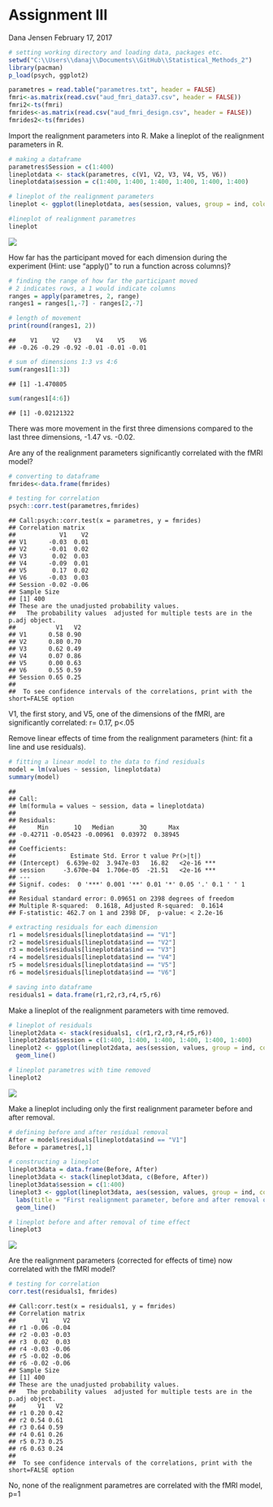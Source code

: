 Assignment III
================
Dana Jensen
February 17, 2017

``` r
# setting working directory and loading data, packages etc.
setwd("C:\\Users\\danaj\\Documents\\GitHub\\Statistical_Methods_2")
library(pacman)
p_load(psych, ggplot2)

parametres = read.table("parametres.txt", header = FALSE)
fmri<-as.matrix(read.csv("aud_fmri_data37.csv", header = FALSE))
fmri2<-ts(fmri)
fmrides<-as.matrix(read.csv("aud_fmri_design.csv", header = FALSE))
fmrides2<-ts(fmrides)
```

Import the realignment parameters into R. Make a lineplot of the
realignment parameters in R.

``` r
# making a dataframe
parametres$Session = c(1:400)
lineplotdata <- stack(parametres, c(V1, V2, V3, V4, V5, V6)) 
lineplotdata$session = c(1:400, 1:400, 1:400, 1:400, 1:400, 1:400)

# lineplot of the realignment parameters
lineplot <- ggplot(lineplotdata, aes(session, values, group = ind, colour = ind)) + geom_line()

#lineplot of realignment parametres
lineplot
```

![](Assignment-III_files/figure-gfm/unnamed-chunk-2-1.png)<!-- -->

How far has the participant moved for each dimension during the
experiment (Hint: use “apply()” to run a function across columns)?

``` r
# finding the range of how far the participant moved
# 2 indicates rows, a 1 would indicate columns
ranges = apply(parametres, 2, range)
ranges1 = ranges[1,-7] - ranges[2,-7]

# length of movement
print(round(ranges1, 2))
```

    ##    V1    V2    V3    V4    V5    V6 
    ## -0.26 -0.29 -0.92 -0.01 -0.01 -0.01

``` r
# sum of dimensions 1:3 vs 4:6
sum(ranges1[1:3])
```

    ## [1] -1.470805

``` r
sum(ranges1[4:6])
```

    ## [1] -0.02121322

There was more movement in the first three dimensions compared to the
last three dimensions, -1.47 vs. -0.02.

Are any of the realignment parameters significantly correlated with the
fMRI model?

``` r
# converting to dataframe
fmrides<-data.frame(fmrides)

# testing for correlation
psych::corr.test(parametres,fmrides)
```

    ## Call:psych::corr.test(x = parametres, y = fmrides)
    ## Correlation matrix 
    ##            V1    V2
    ## V1      -0.03  0.01
    ## V2      -0.01  0.02
    ## V3       0.02  0.03
    ## V4      -0.09  0.01
    ## V5       0.17  0.02
    ## V6      -0.03  0.03
    ## Session -0.02 -0.06
    ## Sample Size 
    ## [1] 400
    ## These are the unadjusted probability values.
    ##   The probability values  adjusted for multiple tests are in the p.adj object. 
    ##           V1   V2
    ## V1      0.58 0.90
    ## V2      0.80 0.70
    ## V3      0.62 0.49
    ## V4      0.07 0.86
    ## V5      0.00 0.63
    ## V6      0.55 0.59
    ## Session 0.65 0.25
    ## 
    ##  To see confidence intervals of the correlations, print with the short=FALSE option

V1, the first story, and V5, one of the dimensions of the fMRI, are
significantly correlated: r= 0.17, p\<.05

Remove linear effects of time from the realignment parameters (hint: fit
a line and use residuals).

``` r
# fitting a linear model to the data to find residuals
model = lm(values ~ session, lineplotdata)
summary(model)
```

    ## 
    ## Call:
    ## lm(formula = values ~ session, data = lineplotdata)
    ## 
    ## Residuals:
    ##      Min       1Q   Median       3Q      Max 
    ## -0.42711 -0.05423 -0.00961  0.03972  0.38945 
    ## 
    ## Coefficients:
    ##               Estimate Std. Error t value Pr(>|t|)    
    ## (Intercept)  6.639e-02  3.947e-03   16.82   <2e-16 ***
    ## session     -3.670e-04  1.706e-05  -21.51   <2e-16 ***
    ## ---
    ## Signif. codes:  0 '***' 0.001 '**' 0.01 '*' 0.05 '.' 0.1 ' ' 1
    ## 
    ## Residual standard error: 0.09651 on 2398 degrees of freedom
    ## Multiple R-squared:  0.1618, Adjusted R-squared:  0.1614 
    ## F-statistic: 462.7 on 1 and 2398 DF,  p-value: < 2.2e-16

``` r
# extracting residuals for each dimension
r1 = model$residuals[lineplotdata$ind == "V1"]
r2 = model$residuals[lineplotdata$ind == "V2"]
r3 = model$residuals[lineplotdata$ind == "V3"]
r4 = model$residuals[lineplotdata$ind == "V4"]
r5 = model$residuals[lineplotdata$ind == "V5"]
r6 = model$residuals[lineplotdata$ind == "V6"]

# saving into dataframe
residuals1 = data.frame(r1,r2,r3,r4,r5,r6)
```

Make a lineplot of the realignment parameters with time removed.

``` r
# lineplot of residuals
lineplot2data <- stack(residuals1, c(r1,r2,r3,r4,r5,r6))
lineplot2data$session = c(1:400, 1:400, 1:400, 1:400, 1:400, 1:400)
lineplot2 <- ggplot(lineplot2data, aes(session, values, group = ind, colour = ind)) +
  geom_line()

# lineplot parametres with time removed
lineplot2
```

![](Assignment-III_files/figure-gfm/unnamed-chunk-6-1.png)<!-- -->

Make a lineplot including only the first realignment parameter before
and after removal.

``` r
# defining before and after residual removal
After = model$residuals[lineplotdata$ind == "V1"]
Before = parametres[,1]

# constructing a lineplot
lineplot3data = data.frame(Before, After)
lineplot3data <- stack(lineplot3data, c(Before, After))
lineplot3data$session = c(1:400)
lineplot3 <- ggplot(lineplot3data, aes(session, values, group = ind, colour = ind)) +
  labs(title = "First realignment parameter, before and after removal of the effect of time", x= "Time", y = "Value", colour = "") + 
  geom_line()

# lineplot before and after removal of time effect
lineplot3
```

![](Assignment-III_files/figure-gfm/unnamed-chunk-7-1.png)<!-- -->

Are the realignment parameters (corrected for effects of time) now
correlated with the fMRI model?

``` r
# testing for correlation
corr.test(residuals1, fmrides)
```

    ## Call:corr.test(x = residuals1, y = fmrides)
    ## Correlation matrix 
    ##       V1    V2
    ## r1 -0.06 -0.04
    ## r2 -0.03 -0.03
    ## r3  0.02  0.03
    ## r4 -0.03 -0.06
    ## r5 -0.02 -0.06
    ## r6 -0.02 -0.06
    ## Sample Size 
    ## [1] 400
    ## These are the unadjusted probability values.
    ##   The probability values  adjusted for multiple tests are in the p.adj object. 
    ##      V1   V2
    ## r1 0.20 0.42
    ## r2 0.54 0.61
    ## r3 0.64 0.59
    ## r4 0.61 0.26
    ## r5 0.73 0.25
    ## r6 0.63 0.24
    ## 
    ##  To see confidence intervals of the correlations, print with the short=FALSE option

No, none of the realignment parametres are correlated with the fMRI
model, p=1
